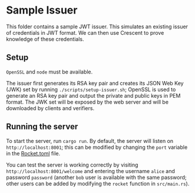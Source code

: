 # Sample Issuer

This folder contains a sample JWT issuer. This simulates an existing issuer of credentials in JWT format. We can then use Crescent to prove knowledge of these credentials.

## Setup

`OpenSSL` and `node` must be available. 

The issuer first generates its RSA key pair and creates its JSON Web Key (JWK) set by running `./scripts/setup-issuer.sh`; OpenSSL is used to generate an RSA key pair and output the private and public keys in PEM format. The JWK set will be exposed by the web server and will be downloaded by clients and verifiers.

## Running the server

To start the server, run `cargo run`. By default, the server will listen on `http://localhost:8001`; this can be modified by changing the `port` variable in the [Rocket.toml](./Rocket.toml) file.

You can test the server is working correctly by visiting `http://localhost:8001/welcome` and entering the username `alice` and password `password` (another `bob` user is available with the same password; other users can be added by modifying the `rocket` function in `src/main.rs`).
